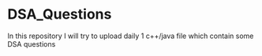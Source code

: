 # DSA_Questions

In this repository I will try to upload daily 1 c++/java file which contain some DSA questions
